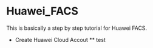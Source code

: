 # Huawei_FACS
This is basically a step by step tutorial for Huawei FACS.

* Create Huawei Cloud Accout
** test

